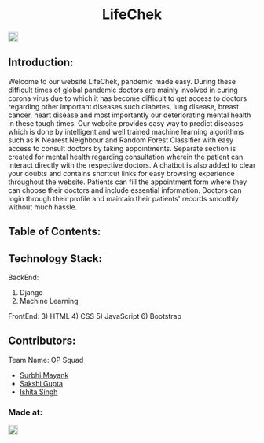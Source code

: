 <h1 align="center">LifeChek</h1>
<p align="center">
</p>

<a href="https://hack36.com"> <img src="http://bit.ly/BuiltAtHack36" height=20px> </a>


## Introduction:
  Welcome to our website LifeChek, pandemic made easy. During these difficult times of global pandemic doctors are mainly involved in curing corona virus due to which it has become difficult to get access to doctors regarding other important diseases such diabetes, lung disease, breast cancer, heart disease and most importantly our deteriorating mental health in these tough times. Our website provides easy way to predict diseases which is done by intelligent and well trained machine learning algorithms such as K Nearest Neighbour and Random Forest Classifier with easy access to consult doctors by taking appointments. Separate section is created for mental health regarding consultation wherein the patient can interact directly with the respective doctors. A chatbot is also added to clear your doubts and contains shortcut links for easy browsing experience throughout the website. Patients can fill the appointment form where they can choose their doctors and include essential information. Doctors can login through their profile and maintain their patients' records smoothly without much hassle.
  
## Table of Contents:

## Technology Stack:
  BackEnd: 
  1) Django
  2) Machine Learning
  
  FrontEnd:
  3) HTML
  4) CSS
  5) JavaScript
  6) Bootstrap

## Contributors:

Team Name: OP Squad

* [Surbhi Mayank](https://github.com/surbhi2408)
* [Sakshi Gupta](https://github.com/sakshigupta08)
* [Ishita Singh](https://github.com/ishita65)

### Made at:
<a href="https://hack36.com"> <img src="http://bit.ly/BuiltAtHack36" height=20px> </a>
